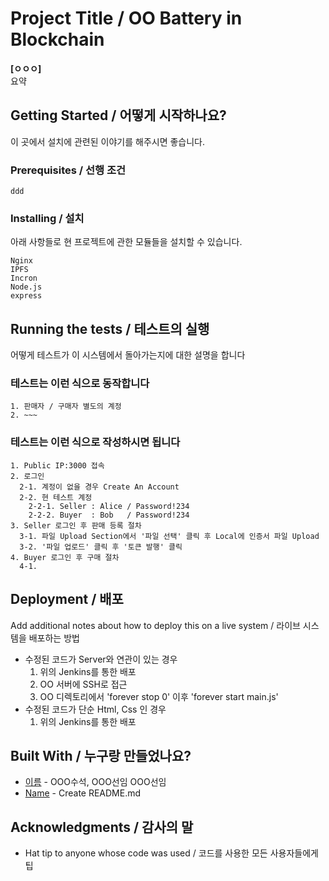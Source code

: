 # Project Title / OO Battery in Blockchain

**[ㅇㅇㅇ]**  
요약

## Getting Started / 어떻게 시작하나요?

이 곳에서 설치에 관련된 이야기를 해주시면 좋습니다.

### Prerequisites / 선행 조건

```
ddd
```

### Installing / 설치

아래 사항들로 현 프로젝트에 관한 모듈들을 설치할 수 있습니다.

```
Nginx
IPFS
Incron
Node.js
express
```

## Running the tests / 테스트의 실행

어떻게 테스트가 이 시스템에서 돌아가는지에 대한 설명을 합니다

### 테스트는 이런 식으로 동작합니다

```
1. 판매자 / 구매자 별도의 계정
2. ~~~
```

### 테스트는 이런 식으로 작성하시면 됩니다

```
1. Public IP:3000 접속
2. 로그인
  2-1. 계정이 없을 경우 Create An Account
  2-2. 현 테스트 계정
    2-2-1. Seller : Alice / Password!234
    2-2-2. Buyer  : Bob   / Password!234
3. Seller 로그인 후 판매 등록 절차
  3-1. 파일 Upload Section에서 '파일 선택' 클릭 후 Local에 인증서 파일 Upload
  3-2. '파일 업로드' 클릭 후 '토큰 발행' 클릭
4. Buyer 로그인 후 구매 절차
  4-1. 
```

## Deployment / 배포

Add additional notes about how to deploy this on a live system / 라이브 시스템을 배포하는 방법
- 수정된 코드가 Server와 연관이 있는 경우
  1. 위의 Jenkins를 통한 배포
  2. OO 서버에 SSH로 접근
  3. OO 디렉토리에서 'forever stop 0' 이후 'forever start main.js'
- 수정된 코드가 단순 Html, Css 인 경우
  1. 위의 Jenkins를 통한 배포

## Built With / 누구랑 만들었나요?

* [이름](링크) - OOO수석, OOO선임 OOO선임
* [Name](Link) - Create README.md

## Acknowledgments / 감사의 말

* Hat tip to anyone whose code was used / 코드를 사용한 모든 사용자들에게 팁
